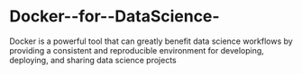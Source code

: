 # Docker--for--DataScience-
Docker is a powerful tool that can greatly benefit data science workflows by providing a consistent and reproducible environment for developing, deploying, and sharing data science projects
